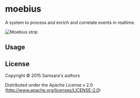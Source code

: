 # moebius

A system to process and enrich and correlate events in realtime.


![Moebius strip](/doc/images/Moebius_strip.png)


## Usage


## License

Copyright © 2015 Samsara's authors

Distributed under the Apache License v 2.0 (http://www.apache.org/licenses/LICENSE-2.0)
